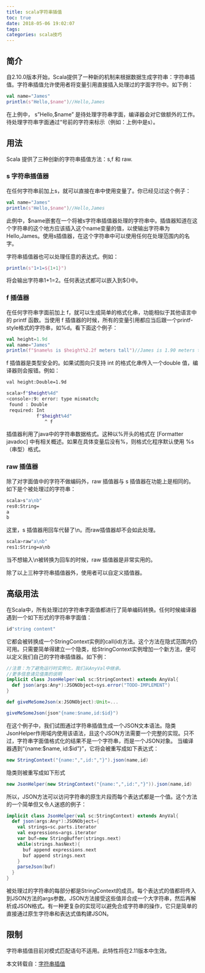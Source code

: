 ```yaml
---
title: scala字符串插值
toc: true
date: 2018-05-06 19:02:07
tags:
categories: scala技巧
---
```


## 简介
自2.10.0版本开始，Scala提供了一种新的机制来根据数据生成字符串：字符串插值。字符串插值允许使用者将变量引用直接插入处理过的字面字符中。如下例：
```scala
val name="James"
println(s"Hello,$name")//Hello,James
```
在上例中， s”Hello,$name” 是待处理字符串字面，编译器会对它做额外的工作。待处理字符串字面通过“号前的字符来标示（例如：上例中是s）。

## 用法
Scala 提供了三种创新的字符串插值方法：s,f 和 raw.

### s 字符串插值器
在任何字符串前加上s，就可以直接在串中使用变量了。你已经见过这个例子：
```scala
val name="James"
println(s"Hello,$name")//Hello,James 
```
此例中，$name嵌套在一个将被s字符串插值器处理的字符串中。插值器知道在这个字符串的这个地方应该插入这个name变量的值，以使输出字符串为Hello,James。使用s插值器，在这个字符串中可以使用任何在处理范围内的名字。  

字符串插值器也可以处理任意的表达式。例如：
```scala
println(s"1+1=${1+1}") 
```
将会输出字符串1+1=2。任何表达式都可以嵌入到${}中。

### f 插值器

在任何字符串字面前加上 f，就可以生成简单的格式化串，功能相似于其他语言中的 printf 函数。当使用 f 插值器的时候，所有的变量引用都应当后跟一个printf-style格式的字符串，如%d。看下面这个例子：
```scala
val height=1.9d
val name="James"
println(f"$name%s is $height%2.2f meters tall")//James is 1.90 meters tall 
```
f 插值器是类型安全的。如果试图向只支持 int 的格式化串传入一个double 值，编译器则会报错。例如：

```bash
val height:Double=1.9d

scala>f"$height%4d"
<console>:9: error: type mismatch;
 found : Double
 required: Int
           f"$height%4d"
              ^ f 
```

插值器利用了java中的字符串数据格式。这种以%开头的格式在 [Formatter javadoc] 中有相关概述。如果在具体变量后没有%，则格式化程序默认使用 %s（串型）格式。

### raw 插值器
除了对字面值中的字符不做编码外，raw 插值器与 s 插值器在功能上是相同的。如下是个被处理过的字符串：
```bash
scala>s"a\nb"
res0:String=
a
b 
```
这里，s 插值器用回车代替了\n。而raw插值器却不会如此处理。
```bash
scala>raw"a\nb"
res1:String=a\nb 
```

当不想输入\n被转换为回车的时候，raw 插值器是非常实用的。  

除了以上三种字符串插值器外，使用者可以自定义插值器。

## 高级用法
在Scala中，所有处理过的字符串字面值都进行了简单编码转换。任何时候编译器遇到一个如下形式的字符串字面值：
```scala
id"string content"
```

它都会被转换成一个StringContext实例的call(id)方法。这个方法在隐式范围内仍可用。只需要简单得建立一个隐类，给StringContext实例增加一个新方法，便可以定义我们自己的字符串插值器。如下例：
```scala
//注意：为了避免运行时实例化，我们从AnyVal中继承。
//更多信息请见值类的说明
implicit class JsonHelper(val sc:StringContext) extends AnyVal{
  def json(args:Any*):JSONObject=sys.error("TODO-IMPLEMENT")
}

def giveMeSomeJson(x:JSONObject):Unit=...

giveMeSomeJson(json"{name:$name,id:$id}") 
```

在这个例子中，我们试图通过字符串插值生成一个JSON文本语法。隐类JsonHelper作用域内使用该语法，且这个JSON方法需要一个完整的实现。只不过，字符串字面值格式化的结果不是一个字符串，而是一个JSON对象。
当编译器遇到“{name:\$name, id:\$id”}”，它将会被重写成如下表达式：
```scala
new StringContext("{name:",",id:","}").json(name,id)
```

隐类则被重写成如下形式
```scala
new JsonHelper(new StringContext("{name:",",id:","}")).json(name,id)
```

所以，JSON方法可以访问字符串的原生片段而每个表达式都是一个值。这个方法的一个简单但又令人迷惑的例子：
```scala
implicit class JsonHelper(val sc:StringContext) extends AnyVal{
  def json(args:Any*):JSONObject={
    val strings=sc.parts.iterator
    val expressions=args.iterator
    var buf=new StringBuffer(strings.next)
    while(strings.hasNext){
      buf append expressions.next
      buf append strings.next
    }
    parseJson(buf)
  }
}
```
被处理过的字符串的每部分都是StringContext的成员。每个表达式的值都将传入到JSON方法的args参数。JSON方法接受这些值并合成一个大字符串，然后再解析成JSON格式。有一种更复杂的实现可以避免合成字符串的操作，它只是简单的直接通过原生字符串和表达式值构建JSON。

## 限制  

字符串插值目前对模式匹配语句不适用。此特性将在2.11版本中生效。

本文转载自：[字符串插值](https://docs.scala-lang.org/zh-cn/overviews/core/string-interpolation.html)